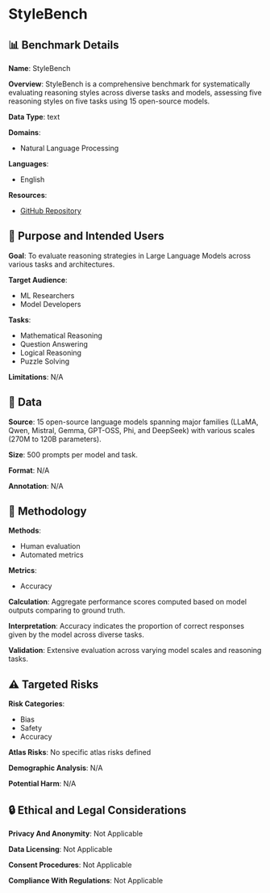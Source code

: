 # StyleBench

## 📊 Benchmark Details

**Name**: StyleBench

**Overview**: StyleBench is a comprehensive benchmark for systematically evaluating reasoning styles across diverse tasks and models, assessing five reasoning styles on five tasks using 15 open-source models.

**Data Type**: text

**Domains**:
- Natural Language Processing

**Languages**:
- English

**Resources**:
- [GitHub Repository](https://github.com/JamesJunyuGuo/Style_Bench)

## 🎯 Purpose and Intended Users

**Goal**: To evaluate reasoning strategies in Large Language Models across various tasks and architectures.

**Target Audience**:
- ML Researchers
- Model Developers

**Tasks**:
- Mathematical Reasoning
- Question Answering
- Logical Reasoning
- Puzzle Solving

**Limitations**: N/A

## 💾 Data

**Source**: 15 open-source language models spanning major families (LLaMA, Qwen, Mistral, Gemma, GPT-OSS, Phi, and DeepSeek) with various scales (270M to 120B parameters).

**Size**: 500 prompts per model and task.

**Format**: N/A

**Annotation**: N/A

## 🔬 Methodology

**Methods**:
- Human evaluation
- Automated metrics

**Metrics**:
- Accuracy

**Calculation**: Aggregate performance scores computed based on model outputs comparing to ground truth.

**Interpretation**: Accuracy indicates the proportion of correct responses given by the model across diverse tasks.

**Validation**: Extensive evaluation across varying model scales and reasoning tasks.

## ⚠️ Targeted Risks

**Risk Categories**:
- Bias
- Safety
- Accuracy

**Atlas Risks**:
No specific atlas risks defined

**Demographic Analysis**: N/A

**Potential Harm**: N/A

## 🔒 Ethical and Legal Considerations

**Privacy And Anonymity**: Not Applicable

**Data Licensing**: Not Applicable

**Consent Procedures**: Not Applicable

**Compliance With Regulations**: Not Applicable
